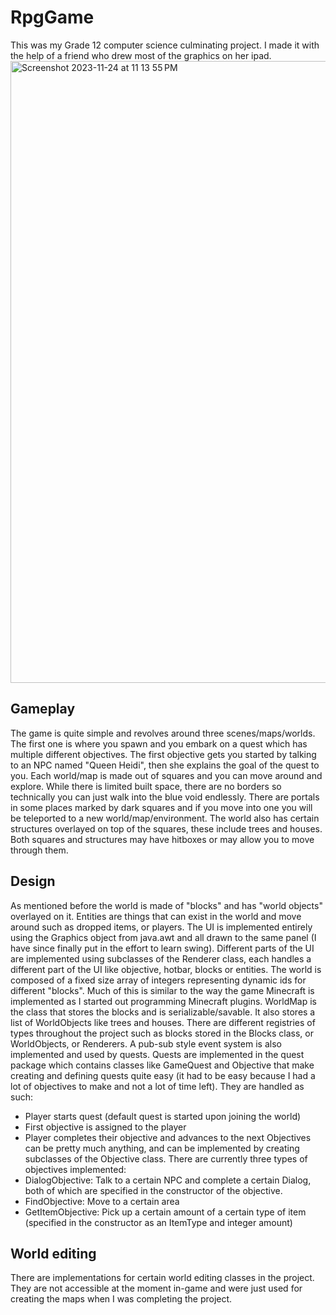 # RpgGame
This was my Grade 12 computer science culminating project. I made it with the help of a friend who drew most of the graphics on her ipad.
<img width="995" alt="Screenshot 2023-11-24 at 11 13 55 PM" src="https://github.com/mattlack15/RpgGame/assets/53711531/07bd6885-e5fa-401a-8fb6-0ef1596c8511">

## Gameplay
The game is quite simple and revolves around three scenes/maps/worlds. The first one is where you spawn and you embark on a quest which has multiple different objectives.
The first objective gets you started by talking to an NPC named "Queen Heidi", then she explains the goal of the quest to you. Each world/map is made out of squares and you can move around and explore.
While there is limited built space, there are no borders so technically you can just walk into the blue void endlessly. There are portals in some places marked by dark squares and if you move
into one you will be teleported to a new world/map/environment. The world also has certain structures overlayed on top of the squares, these include trees and houses. Both squares and structures
may have hitboxes or may allow you to move through them.

## Design
As mentioned before the world is made of "blocks" and has "world objects" overlayed on it. Entities are things that can exist in the world and move around such as dropped items, or players.
The UI is implemented entirely using the Graphics object from java.awt and all drawn to the same panel (I have since finally put in the effort to learn swing). Different parts of
the UI are implemented using subclasses of the Renderer class, each handles a different part of the UI like objective, hotbar, blocks or entities. The world is composed of a
fixed size array of integers representing dynamic ids for different "blocks". Much of this is similar to the way the game Minecraft is implemented as I started out programming Minecraft plugins.
WorldMap is the class that stores the blocks and is serializable/savable. It also stores a list of WorldObjects like trees and houses. There are different registries of types throughout the project
such as blocks stored in the Blocks class, or WorldObjects, or Renderers. A pub-sub style event system is also implemented and used by quests. Quests are implemented in the quest package which
contains classes like GameQuest and Objective that make creating and defining quests quite easy (it had to be easy because I had a lot of objectives to make and not a lot of time left). They are handled
as such:
- Player starts quest (default quest is started upon joining the world)
- First objective is assigned to the player
- Player completes their objective and advances to the next
Objectives can be pretty much anything, and can be implemented by creating subclasses of the Objective class. There are currently three types of objectives implemented:
- DialogObjective: Talk to a certain NPC and complete a certain Dialog, both of which are specified in the constructor of the objective.
- FindObjective: Move to a certain area
- GetItemObjective: Pick up a certain amount of a certain type of item (specified in the constructor as an ItemType and integer amount)

## World editing
There are implementations for certain world editing classes in the project. They are not accessible at the moment in-game and were just used for creating the maps when I was
completing the project.
